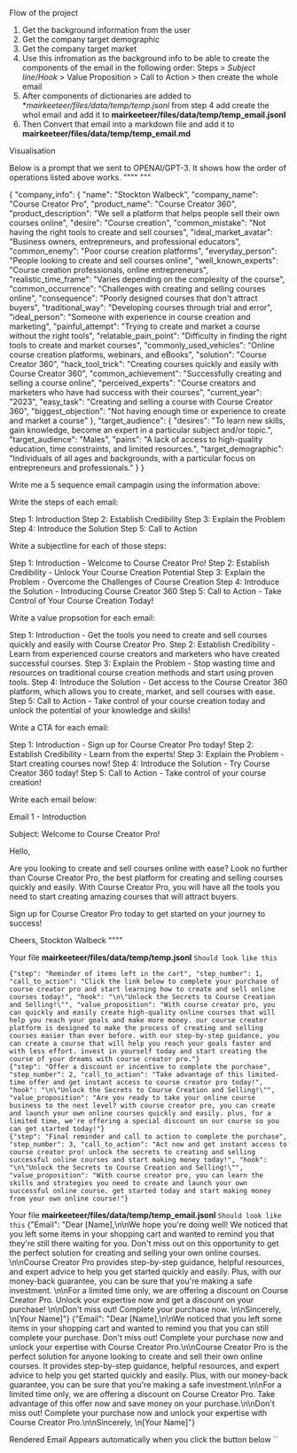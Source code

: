 Flow of the project

1. Get the background information from the user
2. Get the company target demographic
3. Get the company target market
4. Use this infromation as the background info to be able to create the components of the email in the following order:
Steps > *Subject line/Hook* > Value Proposition > Call to Action > then create the whole email
5. After components of dictionaries are added to **mairkeeteer/files/data/temp/temp.jsonl* from step 4 add create the whol email and add it to **mairkeeteer/files/data/temp/temp_email.jsonl**
6. Then Convert that email into a markdown file and add it to **mairkeeteer/files/data/temp/temp_email.md**



Visualisation 

Below is a prompt that we sent to OPENAI/GPT-3. It shows how the order of operations listed above works.
""""
"""
<!-- Example Prompt: -->
{ 
  "company_info": {
    "name": "Stockton Walbeck",
    "company_name": "Course Creator Pro",
    "product_name": "Course Creator 360",
    "product_description": "We sell a platform that helps people sell their own courses online",
    "desire": "Course creation",
    "common_mistake": "Not having the right tools to create and sell courses",
    "ideal_market_avatar": "Business owners, entrepreneurs, and professional educators",
    "common_enemy": "Poor course creation platforms",
    "everyday_person": "People looking to create and sell courses online",
    "well_known_experts": "Course creation professionals, online entrepreneurs",
    "realistic_time_frame": "Varies depending on the complexity of the course",
    "common_occurrence": "Challenges with creating and selling courses online",
    "consequence": "Poorly designed courses that don't attract buyers",
    "traditional_way": "Developing courses through trial and error",
    "ideal_person": "Someone with experience in course creation and marketing",
    "painful_attempt": "Trying to create and market a course without the right tools",
    "relatable_pain_point": "Difficulty in finding the right tools to create and market courses",
    "commonly_used_vehicles": "Online course creation platforms, webinars, and eBooks",
    "solution": "Course Creator 360",
    "hack_tool_trick": "Creating courses quickly and easily with Course Creator 360",
    "common_achievement": "Successfully creating and selling a course online",
    "perceived_experts": "Course creators and marketers who have had success with their courses",
    "current_year": "2023",
    "easy_task": "Creating and selling a course with Course Creator 360",
    "biggest_objection": "Not having enough time or experience to create and market a course"
  }, 
  "target_audience": {
    "desires": "To learn new skills, gain knowledge, become an expert in a particular subject and/or topic.",
    "target_audience": "Males",
    "pains": "A lack of access to high-quality education, time constraints, and limited resources.",
    "target_demographic": "Individuals of all ages and backgrounds, with a particular focus on entrepreneurs and professionals."
  }
}


Write me a 5 sequence email campagin using the information above:

Write the steps of each email:

Step 1: Introduction
Step 2: Establish Credibility
Step 3: Explain the Problem
Step 4: Introduce the Solution
Step 5: Call to Action


Write a subjectline for each of those steps:

Step 1: Introduction - Welcome to Course Creator Pro!
Step 2: Establish Credibility - Unlock Your Course Creation Potential
Step 3: Explain the Problem - Overcome the Challenges of Course Creation
Step 4: Introduce the Solution - Introducing Course Creator 360
Step 5: Call to Action - Take Control of Your Course Creation Today!


Write a value propsotion for each email:

Step 1: Introduction - Get the tools you need to create and sell courses quickly and easily with Course Creator Pro.
Step 2: Establish Credibility - Learn from experienced course creators and marketers who have created successful courses.
Step 3: Explain the Problem - Stop wasting time and resources on traditional course creation methods and start using proven tools.
Step 4: Introduce the Solution - Get access to the Course Creator 360 platform, which allows you to create, market, and sell courses with ease. 
Step 5: Call to Action - Take control of your course creation today and unlock the potential of your knowledge and skills!


Write a CTA for each email:

Step 1: Introduction - Sign up for Course Creator Pro today!
Step 2: Establish Credibility - Learn from the experts!
Step 3: Explain the Problem - Start creating courses now!
Step 4: Introduce the Solution - Try Course Creator 360 today!
Step 5: Call to Action - Take control of your course creation!


Write each email below:

Email 1 - Introduction

Subject: Welcome to Course Creator Pro!

Hello, 

Are you looking to create and sell courses online with ease? Look no further than Course Creator Pro, the best platform for creating and selling courses quickly and easily. With Course Creator Pro, you will have all the tools you need to start creating amazing courses that will attract buyers. 

Sign up for Course Creator Pro today to get started on your journey to success! 

Cheers,
Stockton Walbeck
""""






<!-- Milestone 1: -->
Your file
**mairkeeteer/files/data/temp/temp.jsonl**
`Should look like this`
```
{"step": "Reminder of items left in the cart", "step_number": 1, "call_to_action": "Click the link below to complete your purchase of course creator pro and start learning how to create and sell online courses today!", "hook": "\n\"Unlock the Secrets to Course Creation and Selling!\"", "value_proposition": "With course creator pro, you can quickly and easily create high-quality online courses that will help you reach your goals and make more money. our course creator platform is designed to make the process of creating and selling courses easier than ever before. with our step-by-step guidance, you can create a course that will help you reach your goals faster and with less effort. invest in yourself today and start creating the course of your dreams with course creator pro."}
{"step": "Offer a discount or incentive to complete the purchase", "step_number": 2, "call_to_action": "Take advantage of this limited-time offer and get instant access to course creator pro today!", "hook": "\n\"Unlock the Secrets to Course Creation and Selling!\"", "value_proposition": "Are you ready to take your online course business to the next level? with course creator pro, you can create and launch your own online courses quickly and easily. plus, for a limited time, we're offering a special discount on our course so you can get started today!"}
{"step": "Final reminder and call to action to complete the purchase", "step_number": 3, "call_to_action": "Act now and get instant access to course creator pro! unlock the secrets to creating and selling successful online courses and start making money today!", "hook": "\n\"Unlock the Secrets to Course Creation and Selling!\"", "value_proposition": "With course creator pro, you can learn the skills and strategies you need to create and launch your own successful online course. get started today and start making money from your own online course!"}
```

<!-- Milestone 2: -->
Your file
**mairkeeteer/files/data/temp/temp_email.jsonl**
`Should look like this`
{"Email": "Dear [Name],\n\nWe hope you're doing well! We noticed that you left some items in your shopping cart and wanted to remind you that they're still there waiting for you. Don't miss out on this opportunity to get the perfect solution for creating and selling your own online courses. \n\nCourse Creator Pro provides step-by-step guidance, helpful resources, and expert advice to help you get started quickly and easily. Plus, with our money-back guarantee, you can be sure that you're making a safe investment. \n\nFor a limited time only, we are offering a discount on Course Creator Pro. Unlock your expertise now and get a discount on your purchase! \n\nDon't miss out! Complete your purchase now. \n\nSincerely, \n[Your Name]"}
{"Email": "Dear [Name],\n\nWe noticed that you left some items in your shopping cart and wanted to remind you that you can still complete your purchase. Don't miss out! Complete your purchase now and unlock your expertise with Course Creator Pro.\n\nCourse Creator Pro is the perfect solution for anyone looking to create and sell their own online courses. It provides step-by-step guidance, helpful resources, and expert advice to help you get started quickly and easily. Plus, with our money-back guarantee, you can be sure that you're making a safe investment.\n\nFor a limited time only, we are offering a discount on Course Creator Pro. Take advantage of this offer now and save money on your purchase.\n\nDon't miss out! Complete your purchase now and unlock your expertise with Course Creator Pro.\n\nSincerely, \n[Your Name]"}

<!-- Milestone 3: -->
Rendered Email Appears automatically when you click the button below
``